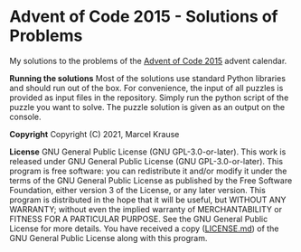 # Advent of Code 2015 - Solutions of Problems

My solutions to the problems of the [Advent of Code 2015](https://adventofcode.com/2015) advent calendar.

**Running the solutions** Most of the solutions use standard Python libraries and should run out of the box. For convenience, the input of all puzzles is provided as input files in the repository. Simply run the python script of the puzzle you want to solve. The puzzle solution is given as an output on the console.

**Copyright** Copyright (C) 2021, Marcel Krause

**License** GNU General Public License (GNU GPL-3.0-or-later). This work is released under GNU General Public License (GNU GPL-3.0-or-later). This program is free software: you can redistribute it and/or modify it under the terms of the GNU General Public License as published by the Free Software Foundation, either version 3 of the License, or any later version. This program is distributed in the hope that it will be useful, but WITHOUT ANY WARRANTY; without even the implied warranty of MERCHANTABILITY or FITNESS FOR A PARTICULAR PURPOSE. See the GNU General Public License for more details. You have received a copy ([LICENSE.md](LICENSE.md)) of the GNU General Public License along with this program.